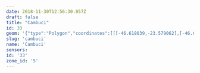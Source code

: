 ```yaml
---
date: 2018-11-30T12:56:30.057Z
draft: false
title: "Cambuci"
id: 33
geom: '{"type":"Polygon","coordinates":[[[-46.618039,-23.579062],[-46.617994,-23.578795],[-46.618033,-23.578646],[-46.618602,-23.577628],[-46.618378,-23.577172],[-46.618216,-23.577003],[-46.617738,-23.576781],[-46.617157,-23.576142],[-46.616511,-23.575802],[-46.615875,-23.575091],[-46.615719,-23.574999],[-46.615776,-23.574954],[-46.6158,-23.574735],[-46.615673,-23.574413],[-46.615459,-23.574223],[-46.61487,-23.573925],[-46.61452,-23.573479],[-46.614453,-23.573052],[-46.614562,-23.572529],[-46.613979,-23.571915],[-46.612998,-23.571478],[-46.612268,-23.568749],[-46.612076,-23.568484],[-46.611385,-23.56816],[-46.611231,-23.568012],[-46.611103,-23.568012],[-46.609133,-23.567253],[-46.608873,-23.567707],[-46.608637,-23.567981],[-46.607972,-23.568412],[-46.604975,-23.567202],[-46.604822,-23.567369],[-46.604587,-23.567436],[-46.603927,-23.567205],[-46.608731,-23.557092],[-46.609322,-23.555994],[-46.610223,-23.554645],[-46.610795,-23.554623],[-46.610844,-23.554798],[-46.611192,-23.554781],[-46.611305,-23.554646],[-46.613026,-23.554492],[-46.613344,-23.554319],[-46.618975,-23.553794],[-46.623707,-23.553498],[-46.623762,-23.553522],[-46.6238,-23.553718],[-46.62392,-23.553746],[-46.624053,-23.553639],[-46.624788,-23.553581],[-46.625251,-23.553311],[-46.625436,-23.553316],[-46.625635,-23.553447],[-46.62561,-23.553556],[-46.625069,-23.554286],[-46.625223,-23.554357],[-46.626778,-23.554538],[-46.626861,-23.554613],[-46.626331,-23.558389],[-46.624507,-23.559206],[-46.625309,-23.561662],[-46.624346,-23.561887],[-46.623881,-23.561859],[-46.623781,-23.563292],[-46.623346,-23.563933],[-46.623185,-23.565019],[-46.622843,-23.565223],[-46.625351,-23.577418],[-46.625564,-23.578226],[-46.619309,-23.578161],[-46.618039,-23.579062]]]}'
slug: 'cambuci'
name: 'Cambuci'
sensors:
id: '33'
zone_id: '5'
---
```

		